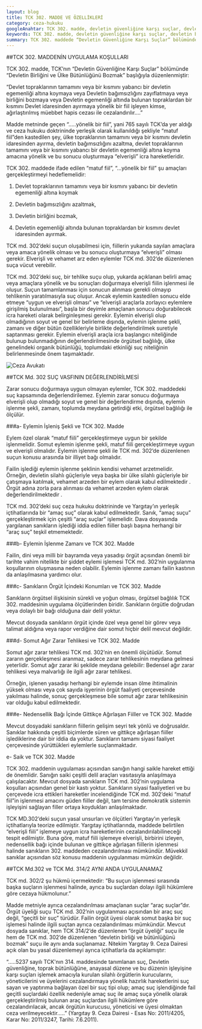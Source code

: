 ```yaml
---
layout: blog
title: TCK 302. MADDE VE ÖZELLİKLERİ
category: ceza-hukuku
googleAnahtar: TCK 302. madde, devletin güvenliğine karşı suçlar, devletin birliğini ve ülke bütünlüğünü bozmak suçu, Ceza avukatı, ağır ceza avukatı, bakırköy avukat, ataköy avukat, istanbul avukat 
keywords: TCK 302. madde, devletin güvenliğine karşı suçlar, devletin birliğini ve ülke bütünlüğünü bozmak suçu, Ceza avukatı, ağır ceza avukatı, bakırköy avukat, ataköy avukat, istanbul avukat 
summary: TCK 302. maddede “Devletin Güvenliğine Karşı Suçlar” bölümünde “Devletin Birliğini ve Ülke Bütünlüğünü Bozmak” başlığıyla düzenlenen suç tipi incelenmiştir.
---
```


##TCK 302. MADDENİN UYGULAMA KOŞULLARI


TCK 302. madde, TCK’nın  “Devletin Güvenliğine Karşı Suçlar” bölümünde “Devletin Birliğini ve Ülke Bütünlüğünü Bozmak” başlığıyla düzenlenmiştir:


“Devlet topraklarının tamamını veya bir kısmını yabancı bir devletin egemenliği altına koymaya veya Devletin bağımsızlığını zayıflatmaya veya birliğini bozmaya veya Devletin egemenliği altında bulunan topraklardan bir kısmını Devlet idaresinden ayırmaya yönelik bir fiil işleyen kimse, ağırlaştırılmış müebbet hapis cezası ile cezalandırılır….”


Madde metninde geçen “…..yönelik bir fiil”, yani 765 sayılı TCK’da yer aldığı ve ceza hukuku doktrininde yerleşik olarak kullanıldığı şekliyle “matuf fiil”den kastedilen şey, ülke topraklarının tamamını veya bir kısmını devletin idaresinden ayırma, devletin bağımsızlığını azaltma, devlet topraklarının tamamını veya bir kısmını yabancı bir devletin egemenliği altına koyma amacına yönelik ve bu sonucu oluşturmaya “elverişli” icra hareketleridir. 


TCK 302. maddede ifade edilen “matuf fiil”,  “…yönelik bir fiil” şu amaçları gerçekleştirmeyi hedeflemelidir:

1.	Devlet topraklarının tamamını veya bir kısmını yabancı bir devletin egemenliği    altına koymak

2.	Devletin bağımsızlığını azaltmak,


3.	Devletin birliğini bozmak,

4.	Devletin egemenliği altında bulunan topraklardan bir kısmını devlet idaresinden ayırmak.



TCK md. 302’deki suçun oluşabilmesi için, fiillerin yukarıda sayılan amaçlara veya amaca yönelik olması ve bu sonucu oluşturmaya “elverişli” olması gerekir. Elverişli ve vehamet arz eden eylemler TCK md. 302’de düzenlenen suça vücut verebilir.



TCK md. 302’deki suç, bir tehlike suçu olup, yukarda açıklanan belirli amaç veya amaçlara yönelik ve bu sonuçları doğurmaya elverişli fiilin işlenmesi ile oluşur. Suçun tamamlanması için sonucun alınması gerekli olmayıp tehlikenin yaratılmasıyla suç oluşur. Ancak eylemin kastedilen sonucu elde etmeye “uygun ve elverişli olması” ve “elverişli araçlarla zorlayıcı eylemlere girişilmiş bulunulması”, başla bir deyimle amaçlanan sonucu doğurabilecek icra hareketi olarak belirginleşmesi gerekir. Eylemin elverişli olup olmadığının soyut ve genel bir belirleme dışında, eylemin işlenme şekli, zamanı ve diğer bütün özellikleriyle birlikte değerlendirilmek suretiyle saptanması gerekir. Eylemin elverişli araçla icra başlangıcı niteliğinde bulunup bulunmadığının değerlendirilmesinde örgütsel bağlılığı, ülke genelindeki organik bütünlüğü, toplumdaki etkinliği suç niteliğinin belirlenmesinde önem taşımaktadır. 


![Ceza Avukatı](https://camo.githubusercontent.com/9f9e6be2c9c61c636d46a9d98176fd725907bc32/687474703a2f2f692e68697a6c69726573696d2e636f6d2f7a59726c79592e6a7067 "Ceza Avukatı")




##TCK Md. 302 SUÇ VASFININ 	DEĞERLENDİRİLMESİ

Zarar sonucu doğurmaya uygun olmayan eylemler, TCK 302. maddedeki suç kapsamında değerlendirilemez. Eylemin zarar sonucu doğurmaya elverişli olup olmadığı soyut ve genel bir değerlendirme dışında, eylemin işlenme şekli, zamanı, toplumda meydana getirdiği etki, örgütsel bağlılığı ile ölçülür.

###a-	Eylemin İşleniş Şekli ve TCK 302. Madde

Eylem özel olarak “matuf fiili” gerçekleştirmeye uygun bir şekilde işlenmelidir. Somut eylemin işlenme şekli, matuf fiili gerçekleştirmeye uygun ve elverişli olmalıdır. Eylemin işlenme şekli ile TCK md. 302’de düzenlenen suçun konusu 	arasında bir illiyet bağı olmalıdır. 
	
Failin işlediği eylemin işlenme şeklinin kendisi vehamet arzetmelidir. Örneğin, devletin silahlı güçleriyle veya başka bir ülke silahlı güçleriyle bir çatışmaya katılmak, vehamet arzeden bir eylem olarak kabul edilmektedir . Örgüt adına zorla para alınması da vehamet arzeden eylem  olarak  değerlendirilmektedir .

TCK md. 302’deki suç ceza hukuku doktrininde ve Yargıtay’ın yerleşik içtihatlarında bir “amaç suç” olarak kabul edilmektedir. Sanık, “amaç suçu” gerçekleştirmek için çeşitli “araç suçlar” işlemelidir. Dava dosyasında yargılanan sanıkların işlediği iddia edilen fiiller başlı başına herhangi bir “araç suç” teşkil etmemektedir. 





###b-	Eylemin İşlenme Zamanı ve TCK 302. Madde

Failin, dini veya milli bir bayramda veya yasadışı örgüt açısından önemli bir tarihte vahim nitelikte bir şiddet eylemi işlemesi TCK md. 302’nin uygulanma koşullarının oluşmasına neden olabilir. Eylemin işlenme zamanı failin kastının da anlaşılmasına yardımcı olur.


###c-	Sanıkların Örgüt İçindeki Konumları ve TCK 302. Madde

Sanıkların örgütsel ilişkisinin sürekli ve yoğun olması, örgütsel bağlılık TCK 302. maddesinin uygulama ölçütlerinden biridir. Sanıkların örgütle doğrudan veya dolaylı bir bağı olduğuna dair delil yoktur.

Mevcut dosyada sanıkların örgüt içinde özel veya genel bir görev veya talimat aldığına veya rapor verdiğine dair somut hiçbir delil mevcut değildir.

###d-	Somut Ağır Zarar Tehlikesi ve TCK 302. Madde

Somut ağır zarar tehlikesi TCK md. 302’nin en önemli ölçütüdür. Somut 	zararın gerçekleşmesi aranmaz, sadece zarar tehlikesinin meydana gelmesi 	yeterlidir. Somut ağır zarar iki şekilde meydana gelebilir: Bedensel ağır zarar 	tehlikesi veya malvarlığı ile ilgili ağır zarar tehlikesi.
	    
Örneğin, işlenen yasadışı herhangi bir eylemde insan ölme ihtimalinin yüksek 	olması veya çok sayıda işyerinin örgüt faaliyeti çerçevesinde yakılması halinde, 	sonuç gerçekleşmese bile somut ağır zarar tehlikesinin var olduğu kabul 	edilmektedir.


###e- Nedensellik Bağı İçinde Gittikçe Ağırlaşan Fiiller ve TCK 302. Madde

Mevcut dosyadaki sanıkların fiillerin gelişim seyri tek yönlü ve doğrusaldır. Sanıklar hakkında çeşitli biçimlerde süren ve gittikçe ağırlaşan fiiller işlediklerine dair bir iddia da yoktur. Sanıkların tamamı siyasi faaliyet çerçevesinde yürüttükleri eylemlerle suçlanmaktadır. 

e-	Saik ve TCK 302. Madde

TCK 302. maddenin uygulaması açısından sanığın hangi saikle hareket ettiği de önemlidir. Sanığın saiki çeşitli delil araçları vasıtasıyla anlaşılmaya çalışılacaktır. Mevcut dosyada sanıkların TCK md. 302’nin uygulama koşulları açısından genel bir kastı yoktur. Sanıkların siyasi faaliyetleri ve bu çerçevede icra ettikleri hareketler incelendiğinde TCK md. 302’deki “matuf fiil”in işlenmesi amacını güden fiiller değil, tam tersine demokratik sistemin işleyişini sağlayan filler ortaya koydukları anlaşılmaktadır. 

TCK MD.302’deki suçun yasal unsurları ve ölçütleri Yargıtay’ın yerleşik içtihatlarıyla teorize edilmiştir. Yargıtay içtihatlarında, maddede belirtilen “elverişli fiili” işlemeye uygun icra hareketlerinin cezalandırılabilineceği tespit edilmiştir. Buna göre, matuf fiili işlemeye elverişli, birbirini izleyen, nedensellik bağı içinde bulunan ve gittikçe ağırlaşan fiillerin işlenmesi halinde sanıkların 302. maddeden cezalandırılması mümkündür. Müvekkil sanıklar açısından söz konusu maddenin uygulanması mümkün değildir.


##TCK Md.302 ve TCK Md. 314/2 AYNI ANDA UYGULANAMAZ

TCK md. 302/2 şu hükmü içermektedir: “Bu suçun işlenmesi sırasında başka suçların işlenmesi halinde, ayrıca bu suçlardan dolayı ilgili hükümlere göre cezaya hükmolunur.”

Madde metniyle ayrıca cezalandırılması amaçlanan suçlar “araç suçlar”dır. Örgüt üyeliği suçu TCK md. 302’nin uygulanması açısından bir araç suç değil, “geçitli bir suç” türüdür. Failin örgüt üyesi olarak somut başka bir suç işlemesi halinde ilgili suçtan ayrıca cezalandırılması mümkündür. Mevcut dosyada sanıklar, hem TCK 314/2’de düzenlenen “örgüt üyeliği” suçu ile hem de TCK md. 302’de düzenlenen “devletin birliği ve bütünlüğünü bozmak” suçu ile aynı anda suçlanamaz. Nitekim Yargıtay 9. Ceza Dairesi açık olan bu yasal düzenlemeyi ayrıca içtihatlarla da açıklamıştır:

“…..5237 sayılı TCK'nın 314. maddesinde tanımlanan suç, Devletin güvenliğine, toprak bütünlüğüne, anayasal düzene ve bu düzenin işleyişine karşı suçları işlemek amacıyla kurulan silahlı örgütlerin kurucularını, yöneticilerini ve üyelerini cezalandırmaya yönelik hazırlık hareketlerini suç sayan ve yaptırıma bağlayan özel bir suç tipi olup; amaç suç işlendiğinde fail geçitli suçlardaki özellik nedeniyle amaç suç ile amaç suça yönelik olarak gerçekleştirilmiş bulunan araç suçlardan ilgili hükümlere göre cezalandırılacak, ancak örgütün kurucusu, yöneticisi ve üyesi olmaktan ceza verilmeyecektir…..”  (Yargıtay 9. Ceza Dairesi - Esas No: 2011/4205, Karar No: 2011/3247, Tarihi: 7.6.2011).







